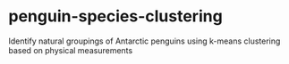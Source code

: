 # penguin-species-clustering
Identify natural groupings of Antarctic penguins using k-means clustering based on physical measurements
